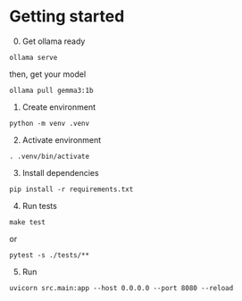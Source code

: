 # Getting started

0. Get ollama ready
```shell
ollama serve
```
then, get your model
```shell
ollama pull gemma3:1b
```

1. Create environment
```shell
python -m venv .venv
```

2. Activate environment
```shell
. .venv/bin/activate
```

3. Install dependencies
```shell
pip install -r requirements.txt
```

4. Run tests
```shell
make test
```
or
```shell
pytest -s ./tests/**
```

5. Run
```shell
uvicorn src.main:app --host 0.0.0.0 --port 8080 --reload
```
